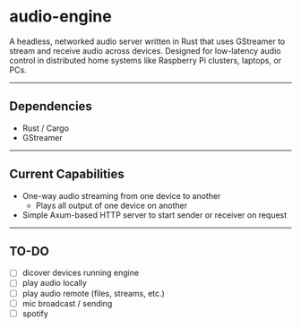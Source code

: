 # audio-engine

A headless, networked audio server written in Rust that uses GStreamer to stream and receive audio across devices. Designed for low-latency audio control in distributed home systems like Raspberry Pi clusters, laptops, or PCs.

---

## Dependencies
- Rust / Cargo
- GStreamer

---

## Current Capabilities

- One-way audio streaming from one device to another
    - Plays all output of one device on another 
- Simple Axum-based HTTP server to start sender or receiver on request

---

## TO-DO

- [ ] dicover devices running engine
- [ ] play audio locally
- [ ] play audio remote (files, streams, etc.)
- [ ] mic broadcast / sending
- [ ] spotify
